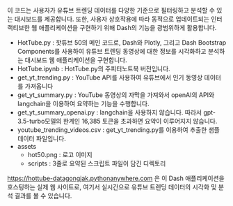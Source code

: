 이 코드는 사용자가 유튜브 트렌딩 데이터를 다양한 기준으로 필터링하고 분석할 수 있는 대시보드를 제공합니다. 또한, 사용자 상호작용에 따라 동적으로 업데이트되는 인터랙티브한 웹 애플리케이션을 구현하기 위해 Dash의 기능을 광범위하게 활용합니다.

- HotTube.py : 핫튜브 50의 메인 코드로, Dash와 Plotly, 그리고 Dash Bootstrap Components를 사용하여 유튜브 트렌딩 동영상에 대한 정보를 시각화하고 분석하는 대시보드 웹 애플리케이션을 구현합니다.
- HotTube.ipynb : HotTube.py의 주피터노트북 버전입니다.
- get_yt_trending.py : YouTube API를 사용하여 유튜브에서 인기 동영상 데이터를 가져옵니다
- get_yt_summary.py : YouTube 동영상의 자막을 가져와서 openAI의 API와 langchain을 이용하여 요약하는 기능을 수행합니다.
- get_yt_summary_openai.py : langchain을 사용하지 않습니다. 따라서 gpt-3.5-turbo모델의 한계인 16,385 토큰을 초과하면 요약이 이루어지지 않습니다.
- youtube_trending_videos.csv : get_yt_trending.py를 이용하여 추출한 샘플 데이터 파일입니다.
- assets
  - hot50.png : 로고 이미지
  - scripts : 3줄로 요약된 스크립트 파일이 담긴 디렉토리

https://hottube-datagongjak.pythonanywhere.com 은 이 Dash 애플리케이션을 호스팅하는 실제 웹 사이트로, 여기서 실시간으로 유튜브 트렌딩 데이터의 시각화 및 분석 결과를 볼 수 있습니다.
